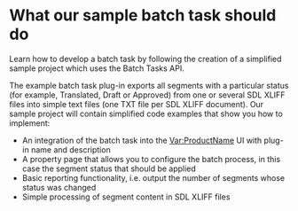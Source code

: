 What our sample batch task should do
============================

Learn how to develop a batch task by following the creation of a simplified sample project which uses the Batch Tasks API.

The example batch task plug-in exports all segments with a particular status (for example, Translated, Draft or Approved) from one or several SDL XLIFF files into simple text files (one TXT file per SDL XLIFF document). Our sample project will contain simplified code examples that show you how to implement:
* An integration of the batch task into the <Var:ProductName> UI with plug-in name and description
* A property page that allows you to configure the batch process, in this case the segment status that should be applied
* Basic reporting functionality, i.e. output the number of segments whose status was changed
* Simple processing of segment content in SDL XLIFF files
